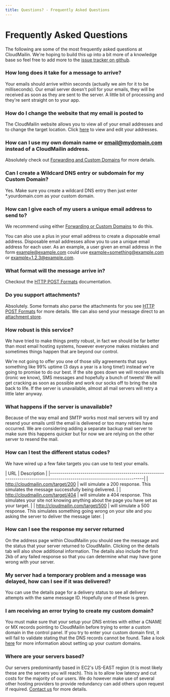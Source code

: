 ```yaml
---
title: Questions? - Frequently Asked Questions
---
```

# Frequently Asked Questions

The following are some of the most frequently asked questions at CloudMailin. We're hoping to build this up into a bit more of a knowledge base so feel free to add more to the [issue tracker on github](https://github.com/CloudMailin/docs.cloudmailin.com/issues).

### How long does it take for a message to arrive?
Your emails should arrive within seconds (actually we aim for it to be milliseconds). Our email server doesn't poll for your emails, they will be received as soon as they are sent to the server. A little bit of processing and they're sent straight on to your app.

### How do I change the website that my email is posted to
The CloudMailin website allows you to view all of your email addresses and to change the target location. Click [here](http://cloudmailin.com/addresses) to view and edit your addresses.

### How can I use my own domain name or email@mydomain.com instead of a CloudMailin address.
Absolutely check out [Forwarding and Custom Domains](/receiving_email/forwarding_and_custom_domains/) for more details.

### Can I create a Wildcard DNS entry or subdomain for my Custom Domain?
Yes. Make sure you create a wildcard DNS entry then just enter *.yourdomain.com as your custom domain.

### How can I give each of my users a unique email address to send to?
We recommend using either [Forwarding or Custom Domains](/receiving_email/forwarding_and_custom_domains/) to do this.

You can also use a plus in your email address to create a disposable email address. Disposable email addresses allow you to use a unique email address for each user. As an example, a user given an email address in the form example@example.com could use example+something@example.com or example+1.2.3@example.com.

### What format will the message arrive in?
Checkout the [HTTP POST Formats](/http_post_formats/) documentation.

### Do you support attachments?
Absolutely. Some formats also parse the attachments for you see [HTTP POST Formats](/http_post_formats/) for more details. We can also send your message direct to an [attachment store](/receiving_email/attachments).

### How robust is this service?
We have tried to make things pretty robust, in fact we should be far better than most email hosting systems, however everyone makes mistakes and sometimes things happen that are beyond our control.

We're not going to offer you one of those silly agreements that says something like 99% uptime (3 days a year is a long time!) instead we're going to promise to do our best. If the site goes down we will receive emails (ironic we know), SMS messages and hopefully a bunch of tweets! We will get cracking as soon as possible and work our socks off to bring the site back to life. If the server is unavailable, almost all mail servers will retry a little later anyway.

### What happens if the server is unavailable?
Because of the way email and SMTP works most mail servers will try and resend your emails until the email is delivered or too many retries have occurred. We are considering adding a separate backup mail server to make sure this happens quicker but for now we are relying on the other server to resend the mail.

### How can I test the different status codes?
We have wired up a few fake targets you can use to test your emails.

| URL                               | Description                                                                            |
|----------------------------------------------------------------------------------------------------------------------------|
| http://cloudmailin.com/target/200 | will simulate a 200 response. This simulates the message successfully being delivered. |
| http://cloudmailin.com/target/404 | will simulate a 404 response. This simulates your site not knowing anything about the page you have set as your target. |
| http://cloudmailin.com/target/500 | will simulate a 500 response. This simulates something going wrong on your site and you asking the server to deliver the message later. |

### How can I see the response my server returned
On the address page within CloudMailin you should see the message and the status that your server returned to CloudMailin. Clicking on the details tab will also show additional information.
The details also include the first 2kb of any failed response so that you can determine what may have gone wrong with your server.

### My server had a temporary problem and a message was delayed, how can I see if it was delivered?
You can use the details page for a delivery status to see all delivery attempts with the same message ID. Hopefully one of these is green.

### I am receiving an error trying to create my custom domain?
You must make sure that your setup your DNS entries with either a CNAME or MX records pointing to CloudMailin before trying to enter a custom domain in the control panel. If you try to enter your custom domain first, it will fail to validate stating that the DNS records cannot be found. Take a look [here](/receiving_email/forwarding_and_custom_domains/) for more information about setting up your custom domains.

### Where are your servers based?
Our servers predominantly based in EC2's US-EAST region (it is most likely these are the servers you will reach). This is to allow low latency and cut costs for the majority of our users. We do however make use of several other hosting providers to provide redundancy can add others upon request if required. [Contact us](http://cloudmailin.com/contact_us) for more details.